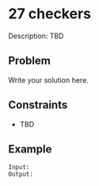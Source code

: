 # 27 checkers

Description: TBD

## Problem

Write your solution here.

## Constraints

- TBD

## Example

```
Input:
Output:
```
